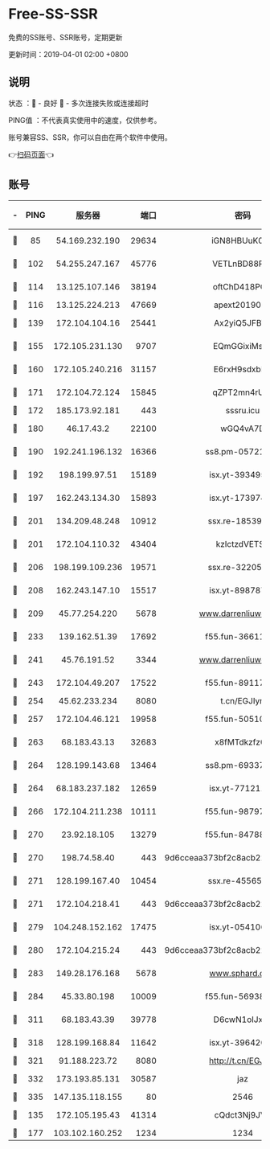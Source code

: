 # Free-SS-SSR

免费的SS账号、SSR账号，定期更新

更新时间：2019-04-01 02:00 +0800

## 说明

状态     ：🙂 - 良好 🙁 - 多次连接失败或连接超时

PING值   ：不代表真实使用中的速度，仅供参考。

账号兼容SS、SSR，你可以自由在两个软件中使用。

👉[扫码页面](https://liesauer.github.io/Free-SS-SSR/)👈

## 账号

|-|PING|服务器|端口|密码|加密方式|区域|
|:----:|:----:|:-----:|-----:|:----:|:----:|:----:|
|🙂|85|54.169.232.190|29634|iGN8HBUuK073|aes-256-cfb|SG|
|🙂|102|54.255.247.167|45776|VETLnBD88Rux|aes-256-cfb|SG|
|🙂|114|13.125.107.146|38194|oftChD418PCw|aes-256-cfb|KR|
|🙂|116|13.125.224.213|47669|apext2019001|chacha20|KR|
|🙂|139|172.104.104.16|25441|Ax2yiQ5JFBT5|aes-256-cfb|JP|
|🙂|155|172.105.231.130|9707|EQmGGixiMszZ|aes-256-cfb|JP|
|🙂|160|172.105.240.216|31157|E6rxH9sdxbD6|aes-256-cfb|JP|
|🙂|171|172.104.72.124|15845|qZPT2mn4rUFJ|aes-256-cfb|JP|
|🙂|172|185.173.92.181|443|sssru.icu|rc4-md5|RU|
|🙂|180|46.17.43.2|22100|wGQ4vA7D|aes-256-gcm|RU|
|🙂|190|192.241.196.132|16366|ss8.pm-05721802|aes-256-cfb|US|
|🙂|192|198.199.97.51|15189|isx.yt-39349533|aes-256-cfb|US|
|🙂|197|162.243.134.30|15893|isx.yt-17397453|aes-256-cfb|US|
|🙂|201|134.209.48.248|10912|ssx.re-18539216|aes-256-cfb|US|
|🙂|201|172.104.110.32|43404|kzIctzdVETSB|aes-256-cfb|JP|
|🙂|206|198.199.109.236|19571|ssx.re-32205633|aes-256-cfb|US|
|🙂|208|162.243.147.10|15517|isx.yt-89878762|aes-256-cfb|US|
|🙂|209|45.77.254.220|5678|www.darrenliuwei.com|aes-256-cfb|SG|
|🙂|233|139.162.51.39|17692|f55.fun-36611767|aes-256-cfb|SG|
|🙂|241|45.76.191.52|3344|www.darrenliuwei.com|aes-256-cfb|JP|
|🙂|243|172.104.49.207|17522|f55.fun-89117165|aes-256-cfb|SG|
|🙂|254|45.62.233.234|8080|t.cn/EGJIyrl|rc4-md5|CA|
|🙂|257|172.104.46.121|19958|f55.fun-50510285|aes-256-cfb|SG|
|🙂|263|68.183.43.13|32683|x8fMTdkzfz00|aes-256-cfb|GB|
|🙂|264|128.199.143.68|13464|ss8.pm-69337563|aes-256-cfb|SG|
|🙂|264|68.183.237.182|12659|isx.yt-77121174|aes-256-cfb|SG|
|🙂|266|172.104.211.238|10111|f55.fun-98797632|aes-256-cfb|US|
|🙂|270|23.92.18.105|13279|f55.fun-84788806|aes-256-cfb|US|
|🙂|270|198.74.58.40|443|9d6cceaa373bf2c8acb22e60b6a58be6|aes-256-cfb|US|
|🙂|271|128.199.167.40|10454|ssx.re-45565568|aes-256-cfb|SG|
|🙂|271|172.104.218.41|443|9d6cceaa373bf2c8acb22e60b6a58be6|aes-256-cfb|US|
|🙂|279|104.248.152.162|17475|isx.yt-05410663|aes-256-cfb|SG|
|🙂|280|172.104.215.24|443|9d6cceaa373bf2c8acb22e60b6a58be6|aes-256-cfb|US|
|🙂|283|149.28.176.168|5678|www.sphard.com|aes-256-cfb|AU|
|🙂|284|45.33.80.198|10009|f55.fun-56938331|aes-256-cfb|US|
|🙂|311|68.183.43.39|39778|D6cwN1oIJxeJ|aes-256-cfb|GB|
|🙂|318|128.199.168.84|11642|isx.yt-39642003|aes-256-cfb|SG|
|🙂|321|91.188.223.72|8080|http://t.cn/EGJIyrl|rc4-md5|RU|
|🙂|332|173.193.85.131|30587|jaz|aes-256-cfb|US|
|🙂|335|147.135.118.155|80|2546|chacha20|US|
|🙂|135|172.105.195.43|41314|cQdct3Nj9JVP|aes-256-cfb|JP|
|🙂|177|103.102.160.252|1234|1234|rc4-md5|JP|
